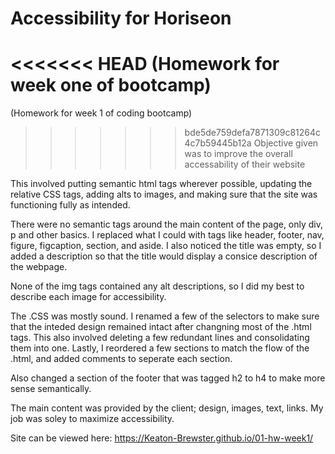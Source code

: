 # Accessibility for Horiseon
<<<<<<< HEAD
(Homework for week one of bootcamp)
=======
(Homework for week 1 of coding bootcamp)
>>>>>>> bde5de759defa7871309c81264c4c7b59445b12a
Objective given was to improve the overall accessability of their website

This involved putting semantic html tags wherever possible, updating the relative CSS tags, adding alts to images, and making sure that the site was functioning fully as intended.

There were no semantic tags around the main content of the page, only div, p and other basics. 
I replaced what I could with tags like header, footer, nav, figure, figcaption, section, and aside.
I also noticed the title was empty, so I added a description so that the title would display a consice description of the webpage.

None of the img tags contained any alt descriptions, so I did my best to describe each image for accessibility. 

The .CSS was mostly sound. I renamed a few of the selectors to make sure that the inteded design remained intact after changning most of the .html tags. This also involved deleting a few redundant lines and consolidating them into one. Lastly, I reordered a few sections to match the flow of the .html, and added comments to seperate each section.

Also changed a section of the footer that was tagged h2 to h4 to make more sense semantically.

The main content was provided by the client; design, images, text, links. 
My job was soley to maximize accessibility. 

Site can be viewed here: https://Keaton-Brewster.github.io/01-hw-week1/


